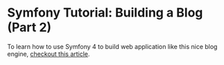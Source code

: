 # Symfony Tutorial: Building a Blog (Part 2)

To learn how to use Symfony 4 to build web application like this nice blog engine,
[checkout this article](https://auth0.com/blog/creating-symfony-blog-part-2/).
